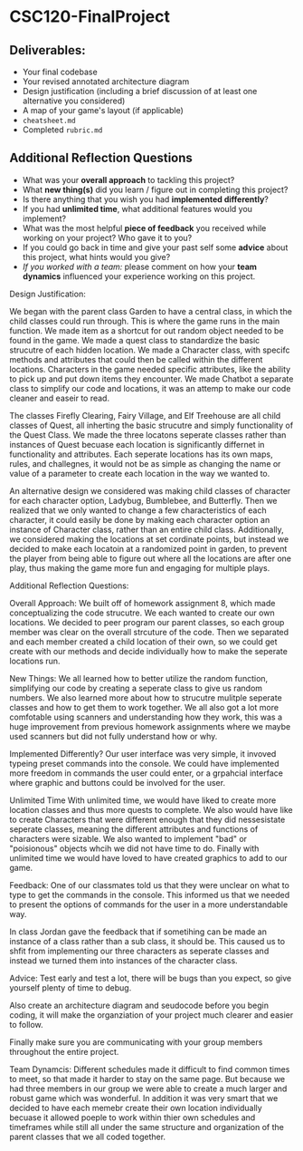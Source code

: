 # CSC120-FinalProject

## Deliverables:
 - Your final codebase
 - Your revised annotated architecture diagram
 - Design justification (including a brief discussion of at least one alternative you considered)
 - A map of your game's layout (if applicable)
 - `cheatsheet.md`
 - Completed `rubric.md`
  
## Additional Reflection Questions
 - What was your **overall approach** to tackling this project?
 - What **new thing(s)** did you learn / figure out in completing this project?
 - Is there anything that you wish you had **implemented differently**?
 - If you had **unlimited time**, what additional features would you implement?
 - What was the most helpful **piece of feedback** you received while working on your project? Who gave it to you?
 - If you could go back in time and give your past self some **advice** about this project, what hints would you give?
 - _If you worked with a team:_ please comment on how your **team dynamics** influenced your experience working on this project.


Design Justification:

We began with the parent class Garden to have a central class, in which the child classes could run through. This is where the game runs in the main function. We made item as a shortcut for out random object needed to be found in the game. We made a quest class to standardize the basic strucutre of each hidden location. We made a Character class, with specifc methods and attributes that could then be called within the different locations. Characters in the game needed specific attributes, like the ability to pick up and put down items they encounter. We made   Chatbot a separate class to simplify our code and locations, it was an attemp to make our code cleaner and easeir to read. 
    
The classes Firefly Clearing, Fairy Village, and Elf Treehouse are all child classes of Quest, all inherting the basic strucutre and simply functionality of the Quest Class. We made the three locatons seperate classes rather than instances of Quest becuase each location is significantly differnet in functionality and attributes. Each seperate locations has its own maps, rules, and challegnes, it would not be as simple as changing the name or value of a parameter to create each location in the way we wanted to. 

An alternative design we considered was making child classes of character for each character option, Ladybug, Bumblebee, and Butterfly. Then we realized that we only wanted to change a few characteristics of each character, it could easily be done by making each character option an instance of Character class, rather than an entire child class. Additionally, we considered making the locations at set cordinate points, but instead we decided to make each locatoin at a randomized point in garden, to prevent the player from being able to figure out where all the locations are after one play, thus making the game more fun and engaging for multiple plays. 

Additional Reflection Questions:

Overall Approach:
We built off of homework assignment 8, which made conceptualizing the code strucutre. We each wanted to create our own locations. We decided to peer program our parent classes, so each group member was clear on the overall strcuture of the code. Then we separated and each member created a child location of their own, so we could get create with our methods and decide individually how to make the seperate locations run. 

New Things:
We all learned how to better utilize the random function, simplifying our code by creating a seperate class to give us random numbers. We also learned more about how to strucutre mulitple seperate classes and how to get them to work together. We all also got a lot more comfotable using scanners and understanding how they work, this was a huge improvement from previous homework assignments where we maybe used scanners but did not fully understand how or why. 

Implemented Differently?
Our user interface was very simple, it invoved typeing preset commands into the console. We could have implemented more freedom in commands the user could enter, or a grpahcial interface where graphic and buttons could be involved for the user.

Unlimited Time
With unlimited time, we would have liked to create more location classes and thus more quests to complete. We also would have like to create Characters that were different enough that they did nessesistate seperate classes, meaning the different attributes and functions of characters were sizable. We also wanted to implement "bad" or "poisionous" objects whcih we did not have time to do. Finally with unlimited time we would have loved to have created graphics to add to our game.

Feedback:
One of our classmates told us that they were unclear on what to type to get the commands in the console. This informed us that we needed to present the options of commands for the user in a more understandable way.

In class Jordan gave the feedback that if sometihing can be made an instance of a class rather than a sub class, it should be. This caused us to shfit from implementing our three characters as seperate classes and instead we turned them into instances of the character class. 

Advice:
Test early and test a lot, there will be bugs than you expect, so give yourself plenty of time to debug. 

Also create an architecture diagram and seudocode before you begin coding, it will make the organziation of your project much clearer and easier to follow.

Finally make sure you are communicating with your group members throughout the entire project. 

Team Dynamcis:
Different schedules made it difficult to find common times to meet, so that made it harder to stay on the same page. But because we had three members in our group we were able to create a much larger and robust game which was wonderful. In addition it was very smart that we decided to have each memebr create their own location individually becuase it allowed poeple to work within thier own schedules and timeframes while still all under the same structure and organization of the parent classes that we all coded together.